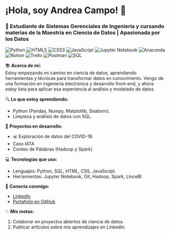 # ¡Hola, soy Andrea Campo! 👋  
### 🚀 Estudiante de Sistemas Gerenciales de Ingenieria y cursando materias de la Maestría en Ciencia de Datos | Apasionada por los Datos  


![Python](https://img.shields.io/badge/Python-3776AB?style=for-the-badge&logo=python&logoColor=white)
![HTML5](https://img.shields.io/badge/HTML5-E34F26?style=for-the-badge&logo=html5&logoColor=white)
![CSS3](https://img.shields.io/badge/CSS3-1572B6?style=for-the-badge&logo=css3&logoColor=white)
![JavaScript](https://img.shields.io/badge/JavaScript-F7DF1E?style=for-the-badge&logo=javascript&logoColor=black)
![Jupyter Notebook](https://img.shields.io/badge/Jupyter%20Notebook-F37626?style=for-the-badge&logo=jupyter&logoColor=white)
![Anaconda](https://img.shields.io/badge/Anaconda-44A833?style=for-the-badge&logo=anaconda&logoColor=white)
![Notion](https://img.shields.io/badge/Notion-000000?style=for-the-badge&logo=notion&logoColor=white)
![Trello](https://img.shields.io/badge/Trello-0052CC?style=for-the-badge&logo=trello&logoColor=white)
![Postman](https://img.shields.io/badge/Postman-FF6C37?style=for-the-badge&logo=postman&logoColor=white)
![SQL](https://img.shields.io/badge/SQL-336791?style=for-the-badge&logo=postgresql&logoColor=white)

📚 **Acerca de mí:**  
Estoy empezando mi camino en ciencia de datos, aprendiendo herramientas y técnicas para transformar datos en conocimiento. Vengo de una formación en ingeniería electrónica y desarrollo front-end, y ahora estoy lista para aplicar esa experiencia al análisis y modelado de datos.  

🔍 **Lo que estoy aprendiendo:**  
- Python (Pandas, Numpy, Matplotlib, Seaborn).
- Limpieza y análisis de datos con SQL.  

🎯 **Proyectos en desarrollo:**  
- 📊 Exploración de datos del COVID-19.
- Caso IATA 
- Conteo de Palabras (Hadoop y Spark)
    

💻 **Tecnologías que uso:**  
- Lenguajes: Python, SQL, HTML, CSS, JavaScript.  
- Herramientas: Jupyter Notebook, Git, Hadoop, Spark, LinceBI

🌟 **Conecta conmigo:**  
- [LinkedIn](www.linkedin.com/in/andreacampog)  
- [Portafolio en GitHub](https://github.com/andreacampog)

✨ **Mis metas:**  
1. Colaborar en proyectos abiertos de ciencia de datos.  
2. Publicar artículos sobre mis aprendizajes en LinkedIn.  

